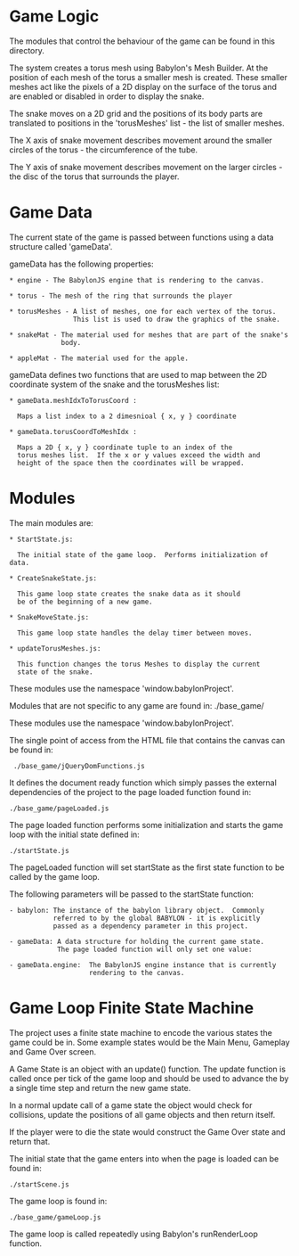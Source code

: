 Game Logic
==========

The modules that control the behaviour of the game can be found in this
directory.  

The system creates a torus mesh using Babylon's Mesh Builder.  At the 
position of each mesh of the torus a smaller mesh is created.  These 
smaller meshes act like the pixels of a 2D display on the surface of the
torus and are enabled or disabled in order to display the snake.

The snake moves on a 2D grid and the positions of its body parts are 
translated to positions in the 'torusMeshes' list - the list of smaller 
meshes.  

The X axis of snake movement describes movement around the smaller circles
of the torus - the circumference of the tube.

The Y axis of snake movement describes movement on the larger circles - 
the disc of the torus that surrounds the player.

Game Data
=========

The current state of the game is passed between functions using a data
structure called 'gameData'.  

gameData has the following properties:

    * engine - The BabylonJS engine that is rendering to the canvas.

    * torus - The mesh of the ring that surrounds the player
    
    * torusMeshes - A list of meshes, one for each vertex of the torus.
                    This list is used to draw the graphics of the snake.
    
    * snakeMat - The material used for meshes that are part of the snake's
                 body.
 
    * appleMat - The material used for the apple.

gameData defines two functions that are used to map between the 2D
coordinate system of the snake and the torusMeshes list:

    * gameData.meshIdxToTorusCoord :

      Maps a list index to a 2 dimesnioal { x, y } coordinate

    * gameData.torusCoordToMeshIdx :
 
      Maps a 2D { x, y } coordinate tuple to an index of the 
      torus meshes list.  If the x or y values exceed the width and
      height of the space then the coordinates will be wrapped.


Modules
=======

The main modules are:

    * StartState.js: 

      The initial state of the game loop.  Performs initialization of data.

    * CreateSnakeState.js:
      
      This game loop state creates the snake data as it should
      be of the beginning of a new game.

    * SnakeMoveState.js:

      This game loop state handles the delay timer between moves.

    * updateTorusMeshes.js:

      This function changes the torus Meshes to display the current
      state of the snake.

These modules use the namespace 'window.babylonProject'.

Modules that are not specific to any game are found in:
    ./base_game/

These modules use the namespace 'window.babylonProject'.

The single point of access from the HTML file that contains the canvas
can be found in:
    
     ./base_game/jQueryDomFunctions.js

It defines the document ready function which simply passes the external
dependencies of the project to the page loaded function found in:

    ./base_game/pageLoaded.js

The page loaded function performs some initialization and starts the game
loop with the initial state defined in:

    ./startState.js

The pageLoaded function will set startState as the first state function
to be called by the game loop.

The following parameters will be passed to the startState function:

    - babylon: The instance of the babylon library object.  Commonly
               referred to by the global BABYLON - it is explicitly
               passed as a dependency parameter in this project.

    - gameData: A data structure for holding the current game state.
                The page loaded function will only set one value:

    - gameData.engine:  The BabylonJS engine instance that is currently
                        rendering to the canvas.

Game Loop Finite State Machine
==============================

The project uses a finite state machine to encode the various states the
game could be in.  Some example states would be the Main Menu, Gameplay
and Game Over screen.

A Game State is an object with an update() function.  The update function
is called once per tick of the game loop and should be used to advance the
by a single time step and return the new game state.

In a normal update call of a game state the object would check for 
collisions, update the positions of all game objects and then return itself.

If the player were to die the state would construct the Game Over state and
return that.

The initial state that the game enters into when the page is loaded can
be found in:
   
    ./startScene.js

The game loop is found in:
    
    ./base_game/gameLoop.js

The game loop is called repeatedly using Babylon's runRenderLoop function.
